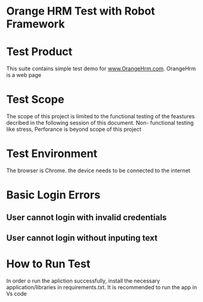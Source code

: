 # Orange HRM Test with Robot Framework
# Test Product
This suite contains simple test demo for www.OrangeHrm.com. OrangeHrm is a web page
# Test Scope
The scope of this project is limited to the functional testing of the feastures decribed in the following session of this document. Non- functional testing like stress, Perforance is beyond scope of this project
# Test Environment
The browser is Chrome. the device needs to be connected to the internet
# Basic Login Errors
## User cannot login with invalid credentials
## User cannot login without inputing text
# How to Run Test
In order o run the apliction successfully, install the necessary application/libraries in requirements.txt. It is recommended to run the app in Vs code 


